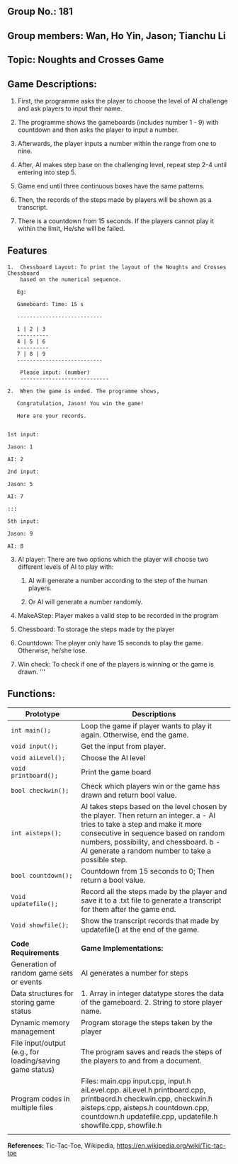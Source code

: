 ## **Group No.: 181**      

## **Group members: Wan, Ho Yin, Jason; Tianchu Li**

## **Topic: Noughts and Crosses Game**

## **Game Descriptions:**

1.  First, the programme asks the player to choose the level of AI challenge and
    ask players to input their name.

2.  The programme shows the gameboards (includes number 1 - 9) with countdown
    and then asks the player to input a number.

3.  Afterwards, the player inputs a number within the range from one to nine.

4.  After, AI makes step base on the challenging level, repeat step 2-4 until
    entering into step 5.

5.  Game end until three continuous boxes have the same patterns.

6.  Then, the records of the steps made by players will be shown as a
    transcript.

7.  There is a countdown from 15 seconds. If the players cannot play it within
    the limit, He/she will be failed.


## **Features**

```
1.  Chessboard Layout: To print the layout of the Noughts and Crosses Chessboard
    based on the numerical sequence.

   Eg:

   Gameboard: Time: 15 s

   ---------------------------

   1 | 2 | 3
   ----------
   4 | 5 | 6
   ----------
   7 | 8 | 9
   ---------------------------

    Please input: (number)
    ----------------------------

```

```
2.  When the game is ended. The programme shows,

   Congratulation, Jason! You win the game!

   Here are your records.


1st input:

Jason: 1

AI: 2

2nd input:

Jason: 5

AI: 7

:::

5th input:

Jason: 9

AI: 8

```

3.  AI player: There are two options which the player will choose two different
    levels of AI to play with:

    1.  AI will generate a number according to the step of the human players.

    2.  Or AI will generate a number randomly.

4.  MakeAStep: Player makes a valid step to be recorded in the program

5.  Chessboard: To storage the steps made by the player

6.  Countdown: The player only have 15 seconds to play the game. Otherwise,
    he/she lose.

7.  Win check: To check if one of the players is winning or the game is drawn.
'''

## **Functions:**

| **Prototype**                                            | **Descriptions**                                                                                                                                                                                                                                                    |
|----------------------------------------------------------|---------------------------------------------------------------------------------------------------------------------------------------------------------------------------------------------------------------------------------------------------------------------|
| `int main();`                                             | Loop the game if player wants to play it again. Otherwise, end the game.                                                                                                                                                                                            |
| `void input();`                                            | Get the input from player.                                                                                                                                                                                                                                          |
| `void aiLevel();`                                          | Choose the AI level                                                                                                                                                                                                                                                 |
| `void printboard();`                                       | Print the game board                                                                                                                                                                                                                                                |
| `bool checkwin();`                                         | Check which players win or the game has drawn and return bool value.                                                                                                                                                                                                |
| `int aisteps();`                                           | AI takes steps based on the level chosen by the player. Then return an integer. a - AI tries to take a step and make it more consecutive in sequence based on random numbers, possibility, and chessboard. b - AI generate a random number to take a possible step. |
| `bool countdown();`                                        | Countdown from 15 seconds to 0; Then return a bool value.                                                                                                                                                                                                           |
| `Void updatefile();`                                       | Record all the steps made by the player and save it to a .txt file to generate a transcript for them after the game end.                                                                                                                                            |
| `Void showfile();`                                         | Show the transcript records that made by updatefile() at the end of the game.                                                                                                                                                                                       |
|                                                          |                                                                                                                                                                                                                                                                     |
| **Code Requirements**                                    | **Game Implementations:**                                                                                                                                                                                                                                           |
| Generation of random game sets or events                 | AI generates a number for steps                                                                                                                                                                                                                                     |
| Data structures for storing game status                  | 1. Array in integer datatype stores the data of the gameboard. 2. String to store player name.                                                                                                                                                                                                        |
| Dynamic memory management                                | Program storage the steps taken by the player                                                                                                                                                                                                                       |
| File input/output (e.g., for loading/saving game status) | The program saves and reads the steps of the players to and from a document.                                                                                                                                                                                        |
| Program codes in multiple files                          | Files: main.cpp input.cpp, input.h aiLevel.cpp. aiLevel.h printboard.cpp, printbaord.h checkwin.cpp, checkwin.h aisteps.cpp, aisteps.h countdown.cpp, countdown.h updatefile.cpp, updatefile.h showfile.cpp, showfile.h                                             |
|                                                          |                                                                                                                                                                                                                                                                     |

**References:** Tic-Tac-Toe, Wikipedia, https://en.wikipedia.org/wiki/Tic-tac-toe
